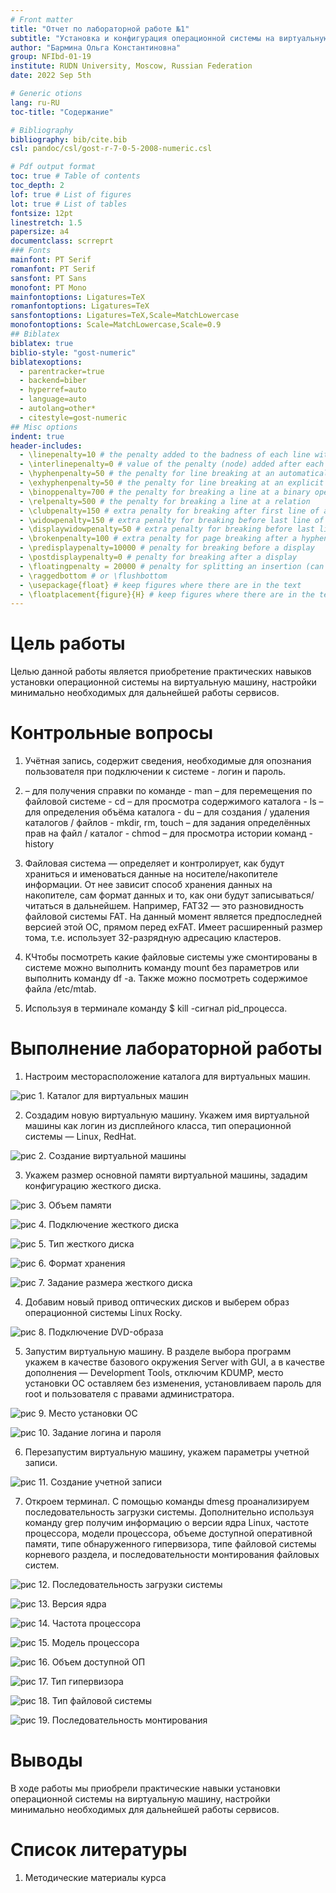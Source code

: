 ```yaml
---
# Front matter
title: "Отчет по лабораторной работе №1"
subtitle: "Установка и конфигурация операционной системы на виртуальную машину"
author: "Бармина Ольга Константиновна"
group: NFIbd-01-19
institute: RUDN University, Moscow, Russian Federation
date: 2022 Sep 5th

# Generic otions
lang: ru-RU
toc-title: "Содержание"

# Bibliography
bibliography: bib/cite.bib
csl: pandoc/csl/gost-r-7-0-5-2008-numeric.csl

# Pdf output format
toc: true # Table of contents
toc_depth: 2
lof: true # List of figures
lot: true # List of tables
fontsize: 12pt
linestretch: 1.5
papersize: a4
documentclass: scrreprt
### Fonts
mainfont: PT Serif
romanfont: PT Serif
sansfont: PT Sans
monofont: PT Mono
mainfontoptions: Ligatures=TeX
romanfontoptions: Ligatures=TeX
sansfontoptions: Ligatures=TeX,Scale=MatchLowercase
monofontoptions: Scale=MatchLowercase,Scale=0.9
## Biblatex
biblatex: true
biblio-style: "gost-numeric"
biblatexoptions:
  - parentracker=true
  - backend=biber
  - hyperref=auto
  - language=auto
  - autolang=other*
  - citestyle=gost-numeric
## Misc options
indent: true
header-includes:
  - \linepenalty=10 # the penalty added to the badness of each line within a paragraph (no associated penalty node) Increasing the value makes tex try to have fewer lines in the paragraph.
  - \interlinepenalty=0 # value of the penalty (node) added after each line of a paragraph.
  - \hyphenpenalty=50 # the penalty for line breaking at an automatically inserted hyphen
  - \exhyphenpenalty=50 # the penalty for line breaking at an explicit hyphen
  - \binoppenalty=700 # the penalty for breaking a line at a binary operator
  - \relpenalty=500 # the penalty for breaking a line at a relation
  - \clubpenalty=150 # extra penalty for breaking after first line of a paragraph
  - \widowpenalty=150 # extra penalty for breaking before last line of a paragraph
  - \displaywidowpenalty=50 # extra penalty for breaking before last line before a display math
  - \brokenpenalty=100 # extra penalty for page breaking after a hyphenated line
  - \predisplaypenalty=10000 # penalty for breaking before a display
  - \postdisplaypenalty=0 # penalty for breaking after a display
  - \floatingpenalty = 20000 # penalty for splitting an insertion (can only be split footnote in standard LaTeX)
  - \raggedbottom # or \flushbottom
  - \usepackage{float} # keep figures where there are in the text
  - \floatplacement{figure}{H} # keep figures where there are in the text
---
```


# Цель работы

Целью данной работы является приобретение практических навыков установки операционной системы на виртуальную машину, настройки минимально необходимых для дальнейшей работы сервисов.

# Контрольные вопросы

1. Учётная запись, содержит сведения, необходимые для опознания пользователя при подключении к системе - логин и пароль.

2. – для получения справки по команде - man
– для перемещения по файловой системе - cd
– для просмотра содержимого каталога - ls
– для определения объёма каталога - du
– для создания / удаления каталогов / файлов - mkdir, rm, touch
– для задания определённых прав на файл / каталог - chmod
– для просмотра истории команд - history

3. Файловая система — определяет и контролирует, как будут храниться и именоваться данные на носителе/накопителе информации. От нее зависит способ хранения данных на накопителе, сам формат данных и то, как они будут записываться/читаться в дальнейшем. Например, FAT32 — это разновидность файловой системы FAT. На данный момент является предпоследней версией этой ОС, прямом перед exFAT. Имеет расширенный размер тома, т.е. использует 32-разрядную адресацию кластеров.

4. КЧтобы посмотреть какие файловые системы уже смонтированы в системе можно выполнить команду mount без параметров или выполнить команду df -a. Также можно посмотреть содержимое файла /etc/mtab. 

5. Используя в терминале команду $ kill -сигнал pid_процесса.

# Выполнение лабораторной работы

1. Настроим месторасположение каталога для виртуальных машин.

![рис 1. Каталог для виртуальных машин](images/1.jpg)

2. Создадим новую виртуальную машину. Укажем имя виртуальной машины как логин из дисплейного класса, тип операционной системы — Linux, RedHat.

![рис 2. Создание виртуальной машины](images/2.jpg)

3. Укажем размер основной памяти виртуальной машины, зададим конфигурацию жесткого диска.

![рис 3. Объем памяти](images/3.jpg)

![рис 4. Подключение жесткого диска](images/4.jpg)

![рис 5. Тип жесткого диска](images/5.jpg)

![рис 6. Формат хранения](images/6.jpg)

![рис 7. Задание размера жесткого диска](images/7.jpg)

4. Добавим новый привод оптических дисков и выберем образ операционной системы Linux Rocky.

![рис 8. Подключение DVD-образа](images/8.jpg)

5. Запустим виртуальную машину. В разделе выбора программ укажем в качестве базового окружения Server with GUI, а в качестве дополнения — Development Tools, отключим KDUMP, место установки ОС оставляем без изменения, установливаем пароль для root и пользователя с правами администратора. 

![рис 9. Место установки ОС](images/9.jpg)

![рис 10. Задание логина и пароля](images/10.jpg)

6. Перезапустим виртуальную машину, укажем параметры учетной записи.

![рис 11. Создание учетной записи](images/11.jpg)

7. Откроем терминал. С помощью команды dmesg проанализируем последовательность загрузки системы. Дополнительно используя команду grep получим информацию о версии ядра Linux, частоте процессора, модели процессора, объеме доступной оперативной памяти, типе обнаруженного гипервизора, типе файловой системы корневого раздела, и последовательности монтирования файловых систем.

![рис 12. Последовательность загрузки системы](images/12.jpg)

![рис 13. Версия ядра](images/13.jpg)

![рис 14. Частота процессора](images/14.jpg)

![рис 15. Модель процессора](images/15.jpg)

![рис 16. Объем доступной ОП](images/16.jpg)

![рис 17. Тип гипервизора](images/17.jpg)

![рис 18. Тип файловой системы](images/18.jpg)

![рис 19. Последовательность монтирования](images/19.jpg)

# Выводы

В ходе работы мы приобрели практические навыки установки операционной системы на виртуальную машину, настройки минимально необходимых для дальнейшей работы сервисов.

# Список литературы

1. Методические материалы курса